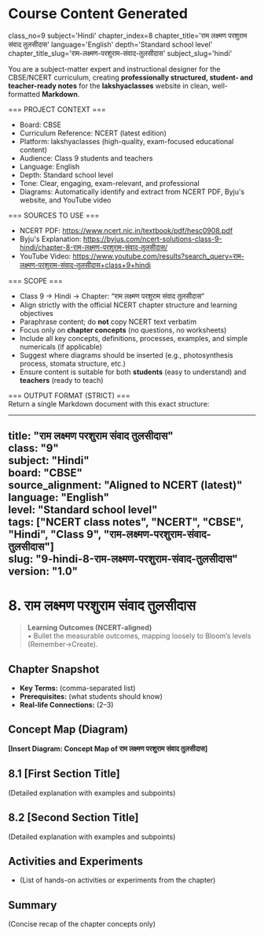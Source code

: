 # Course Content Generated

class_no=9
subject='Hindi'
chapter_index=8
chapter_title='राम लक्ष्मण परशुराम संवाद तुलसीदास'
language='English'
depth='Standard school level'
chapter_title_slug='राम-लक्ष्मण-परशुराम-संवाद-तुलसीदास'
subject_slug='hindi'

You are a subject-matter expert and instructional designer for the CBSE/NCERT curriculum, creating **professionally structured, student- and teacher-ready notes** for the **lakshyaclasses** website in clean, well-formatted **Markdown**.

=== PROJECT CONTEXT ===  
- Board: CBSE  
- Curriculum Reference: NCERT (latest edition)  
- Platform: lakshyaclasses (high-quality, exam-focused educational content)  
- Audience: Class 9 students and teachers  
- Language: English  
- Depth: Standard school level  
- Tone: Clear, engaging, exam-relevant, and professional  
- Diagrams: Automatically identify and extract from NCERT PDF, Byju's website, and YouTube video

=== SOURCES TO USE ===  
- NCERT PDF: https://www.ncert.nic.in/textbook/pdf/hesc0908.pdf  
- Byju's Explanation: https://byjus.com/ncert-solutions-class-9-hindi/chapter-8-राम-लक्ष्मण-परशुराम-संवाद-तुलसीदास/  
- YouTube Video: https://www.youtube.com/results?search_query=राम-लक्ष्मण-परशुराम-संवाद-तुलसीदास+class+9+hindi

=== SCOPE ===  
- Class 9 → Hindi → Chapter: “राम लक्ष्मण परशुराम संवाद तुलसीदास”  
- Align strictly with the official NCERT chapter structure and learning objectives  
- Paraphrase content; do **not** copy NCERT text verbatim  
- Focus only on **chapter concepts** (no questions, no worksheets)  
- Include all key concepts, definitions, processes, examples, and simple numericals (if applicable)  
- Suggest where diagrams should be inserted (e.g., photosynthesis process, stomata structure, etc.)  
- Ensure content is suitable for both **students** (easy to understand) and **teachers** (ready to teach)

=== OUTPUT FORMAT (STRICT) ===  
Return a single Markdown document with this exact structure:

---
title: "राम लक्ष्मण परशुराम संवाद तुलसीदास"  
class: "9"  
subject: "Hindi"  
board: "CBSE"  
source_alignment: "Aligned to NCERT (latest)"  
language: "English"  
level: "Standard school level"  
tags: ["NCERT class notes", "NCERT", "CBSE", "Hindi", "Class 9", "राम-लक्ष्मण-परशुराम-संवाद-तुलसीदास"]  
slug: "9-hindi-8-राम-लक्ष्मण-परशुराम-संवाद-तुलसीदास"  
version: "1.0"  
---

# 8. राम लक्ष्मण परशुराम संवाद तुलसीदास

> **Learning Outcomes (NCERT-aligned)**  
> • Bullet the measurable outcomes, mapping loosely to Bloom’s levels (Remember→Create).

## Chapter Snapshot  
- **Key Terms:** (comma-separated list)  
- **Prerequisites:** (what students should know)  
- **Real-life Connections:** (2–3)

## Concept Map (Diagram)  
<!-- Diagram will be extracted from sources. Placeholder below. -->  
**[Insert Diagram: Concept Map of राम लक्ष्मण परशुराम संवाद तुलसीदास]**

## 8.1 [First Section Title]  
(Detailed explanation with examples and subpoints)

## 8.2 [Second Section Title]  
(Detailed explanation with examples and subpoints)

## Activities and Experiments  
- (List of hands-on activities or experiments from the chapter)

## Summary  
(Concise recap of the chapter concepts only)


<!-- End of Course Content -->